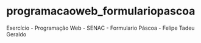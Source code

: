 # programacaoweb_formulariopascoa
 Exercício - Programação Web - SENAC - Formulario Páscoa - Felipe Tadeu Geraldo
